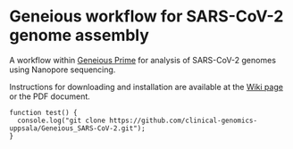 # Geneious workflow for SARS-CoV-2 genome assembly
A workflow within [Geneious Prime](https://www.geneious.com/) for analysis of SARS-CoV-2 genomes using Nanopore sequencing.

Instructions for downloading and installation are available at the [Wiki page](https://github.com/clinical-genomics-uppsala/Geneious_SARS-CoV-2/wiki) or the PDF document.

```
function test() {
  console.log("git clone https://github.com/clinical-genomics-uppsala/Geneious_SARS-CoV-2.git");
}
```
